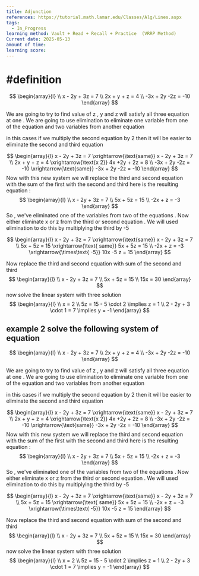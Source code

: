 ```yaml
---
title: Adjunction
references: https://tutorial.math.lamar.edu/Classes/Alg/Lines.aspx
tags:
  - In_Progress
learning method: Vault + Read + Recall + Practice  (VRRP Method)
Current date: 2025-05-13
amount of time: 
learning score:
---
```



# #definition 
$$
\begin{array}{l}  \\
x - 2y +  3z  = 7  \\
2x + y + z = 4  \\
-3x + 2y -2z  = -10  
\end{array}
$$


We  are going to try to find value of z , y and z will satisfy all three equation at one . We are going to use elimination to eliminate one variable from one of  the equation and two variables from another equation 


in this cases if we multiply the second equation by 2 then it will be easier to eliminate the second and third equation 

$$
\begin{array}{l}
 x -  2y +  3z =  7   \xrightarrow{\text{same}} x - 2y + 3z = 7  \\
2x +  y + z = 4  \xrightarrow{\text{x 2}}  4x +2y + 2z  = 8 \\
-3x  + 2y -2z =  -10 \xrightarrow{\text{same}} -3x + 2y -2z  = -10   
\end{array}
$$
Now with this new system  we will replace the third and second equation with the sum of the first with the second and third 
here is the resulting equation : 
$$
\begin{array}{l} \\
x  - 2y + 3z   = 7   \\
5x  +  5z  =  15  \\
-2x  + z =  -3  
\end{array}
$$
So ,  we've eliminated one of the variables from  two of the equations . Now either eliminate x or z from the third or second  equation . We will used  elimination to do this by multiplying the third  by -5


$$
\begin{array}{l}
x  - 2y + 3z   = 7   \xrightarrow{\text{same}} x  - 2y + 3z   = 7   \\
5x  +  5z  =  15   \xrightarrow{\text{ same}} 5x  +  5z  =  15  \\
-2x  + z =  -3  \xrightarrow{\times\text{ -5}} 10x   -5 z =  15  
\end{array}
$$

Now replace the third and second equation with sum of the second and third 
$$
\begin{array}{l} \\
x  - 2y + 3z   = 7   \\
5x  +  5z  =  15  \\
15x  =  30 
\end{array}
$$
now solve the linear system  with  three solution 
$$
\begin{array}{l}  \\
x =  2   \\
5z  =  15 - 5 \cdot 2   \implies z =   1    \\
2  -  2y  + 3 \cdot 1   = 7 \implies y  = -1  
\end{array}
$$


## example  2 solve the following system  of equation 



$$
\begin{array}{l}  \\
x - 2y +  3z  = 7  \\
2x + y + z = 4  \\
-3x + 2y -2z  = -10  
\end{array}
$$


We  are going to try to find value of z , y and z will satisfy all three equation at one . We are going to use elimination to eliminate one variable from one of  the equation and two variables from another equation 


in this cases if we multiply the second equation by 2 then it will be easier to eliminate the second and third equation 

$$
\begin{array}{l}
 x -  2y +  3z =  7   \xrightarrow{\text{same}} x - 2y + 3z = 7  \\
2x +  y + z = 4  \xrightarrow{\text{x 2}}  4x +2y + 2z  = 8 \\
-3x  + 2y -2z =  -10 \xrightarrow{\text{same}} -3x + 2y -2z  = -10   
\end{array}
$$
Now with this new system  we will replace the third and second equation with the sum of the first with the second and third 
here is the resulting equation : 
$$
\begin{array}{l} \\
x  - 2y + 3z   = 7   \\
5x  +  5z  =  15  \\
-2x  + z =  -3  
\end{array}
$$
So ,  we've eliminated one of the variables from  two of the equations . Now either eliminate x or z from the third or second  equation . We will used  elimination to do this by multiplying the third  by -5


$$
\begin{array}{l}
x  - 2y + 3z   = 7   \xrightarrow{\text{same}} x  - 2y + 3z   = 7   \\
5x  +  5z  =  15   \xrightarrow{\text{ same}} 5x  +  5z  =  15  \\
-2x  + z =  -3  \xrightarrow{\times\text{ -5}} 10x   -5 z =  15  
\end{array}
$$

Now replace the third and second equation with sum of the second and third 
$$
\begin{array}{l} \\
x  - 2y + 3z   = 7   \\
5x  +  5z  =  15  \\
15x  =  30 
\end{array}
$$
now solve the linear system  with  three solution 
$$
\begin{array}{l}  \\
x =  2   \\
5z  =  15 - 5 \cdot 2   \implies z =   1    \\
2  -  2y  + 3 \cdot 1   = 7 \implies y  = -1  
\end{array}
$$

